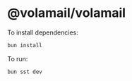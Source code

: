 # @volamail/volamail

To install dependencies:

```bash
bun install
```

To run:

```bash
bun sst dev
```
